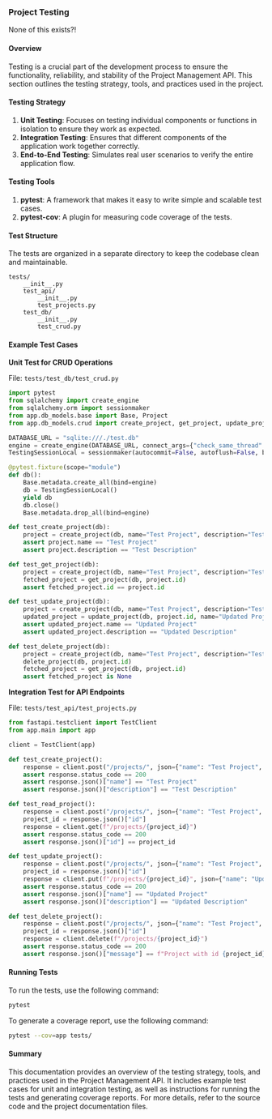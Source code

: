 ### Project Testing

None of this exists?!

#### Overview

Testing is a crucial part of the development process to ensure the functionality, reliability, and stability of the Project Management API. This section outlines the testing strategy, tools, and practices used in the project.

#### Testing Strategy

1. **Unit Testing**: Focuses on testing individual components or functions in isolation to ensure they work as expected.
2. **Integration Testing**: Ensures that different components of the application work together correctly.
3. **End-to-End Testing**: Simulates real user scenarios to verify the entire application flow.

#### Testing Tools

1. **pytest**: A framework that makes it easy to write simple and scalable test cases.
2. **pytest-cov**: A plugin for measuring code coverage of the tests.

#### Test Structure

The tests are organized in a separate directory to keep the codebase clean and maintainable.

```
tests/
    __init__.py
    test_api/
        __init__.py
        test_projects.py
    test_db/
        __init__.py
        test_crud.py
```

#### Example Test Cases

**Unit Test for CRUD Operations**

File: `tests/test_db/test_crud.py`

```python
import pytest
from sqlalchemy import create_engine
from sqlalchemy.orm import sessionmaker
from app.db_models.base import Base, Project
from app.db_models.crud import create_project, get_project, update_project, delete_project

DATABASE_URL = "sqlite:///./test.db"
engine = create_engine(DATABASE_URL, connect_args={"check_same_thread": False})
TestingSessionLocal = sessionmaker(autocommit=False, autoflush=False, bind=engine)

@pytest.fixture(scope="module")
def db():
    Base.metadata.create_all(bind=engine)
    db = TestingSessionLocal()
    yield db
    db.close()
    Base.metadata.drop_all(bind=engine)

def test_create_project(db):
    project = create_project(db, name="Test Project", description="Test Description")
    assert project.name == "Test Project"
    assert project.description == "Test Description"

def test_get_project(db):
    project = create_project(db, name="Test Project", description="Test Description")
    fetched_project = get_project(db, project.id)
    assert fetched_project.id == project.id

def test_update_project(db):
    project = create_project(db, name="Test Project", description="Test Description")
    updated_project = update_project(db, project.id, name="Updated Project", description="Updated Description")
    assert updated_project.name == "Updated Project"
    assert updated_project.description == "Updated Description"

def test_delete_project(db):
    project = create_project(db, name="Test Project", description="Test Description")
    delete_project(db, project.id)
    fetched_project = get_project(db, project.id)
    assert fetched_project is None
```

**Integration Test for API Endpoints**

File: `tests/test_api/test_projects.py`

```python
from fastapi.testclient import TestClient
from app.main import app

client = TestClient(app)

def test_create_project():
    response = client.post("/projects/", json={"name": "Test Project", "description": "Test Description"})
    assert response.status_code == 200
    assert response.json()["name"] == "Test Project"
    assert response.json()["description"] == "Test Description"

def test_read_project():
    response = client.post("/projects/", json={"name": "Test Project", "description": "Test Description"})
    project_id = response.json()["id"]
    response = client.get(f"/projects/{project_id}")
    assert response.status_code == 200
    assert response.json()["id"] == project_id

def test_update_project():
    response = client.post("/projects/", json={"name": "Test Project", "description": "Test Description"})
    project_id = response.json()["id"]
    response = client.put(f"/projects/{project_id}", json={"name": "Updated Project", "description": "Updated Description"})
    assert response.status_code == 200
    assert response.json()["name"] == "Updated Project"
    assert response.json()["description"] == "Updated Description"

def test_delete_project():
    response = client.post("/projects/", json={"name": "Test Project", "description": "Test Description"})
    project_id = response.json()["id"]
    response = client.delete(f"/projects/{project_id}")
    assert response.status_code == 200
    assert response.json()["message"] == f"Project with id {project_id} deleted"
```

#### Running Tests

To run the tests, use the following command:

```sh
pytest
```

To generate a coverage report, use the following command:

```sh
pytest --cov=app tests/
```

#### Summary

This documentation provides an overview of the testing strategy, tools, and practices used in the Project Management API. It includes example test cases for unit and integration testing, as well as instructions for running the tests and generating coverage reports. For more details, refer to the source code and the project documentation files.
